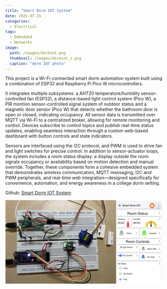 ```yaml
---
title: "Smart Dorm IOT System"
date: 2025-07-15
categories:
  - Electrical
tags:
  - Embedded
  - Networks
image: 
  path: /images/dormiot.png
  thumbnail: /images/dormiot_s.png
  caption: "dorm IOT photo"
---
```


This project is a Wi-Fi-connected smart dorm automation system built using a combination of ESP32 and Raspberry Pi Pico W microcontrollers. 

It integrates multiple subsystems: a AHT20 temperature/humidity sensor-controlled fan (ESP32), a distance-based light control system (Pico W), a PIR montion sensor-controlled signal system of outdoor status and a magnetic door sensor (Pico W) that detects whether the bathroom door is open or closed, indicating occupancy. All sensor data is transmitted over MQTT via Wi-Fi to a centralized broker, allowing for remote monitoring and control. Devices subscribe to control topics and publish real-time status updates, enabling seamless interaction through a custom web-based dashboard with button controls and state indicators.

Sensors are interfaced using the I2C protocol, and PWM is used to drive fan and light switches for precise control. In addition to sensor-actuator loops, the system includes a room status display: a display outside the room signals occupancy or availability based on motion detection and manual override. Together, these components form a cohesive embedded system that demonstrates wireless communication, MQTT messaging, I2C and PWM peripherals, and real-time web integration—designed specifically for convenience, automation, and energy awareness in a college dorm setting.

Github: <a href="https://github.com/Rachelyan666/smart_dorm_iot">Smart Dorm IOT System</a>

![Smart Dorm IOT](/images/dormiot.png)